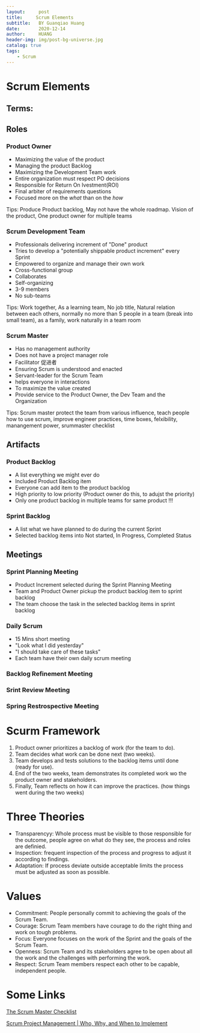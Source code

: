 ```yaml
---
layout:     post
title:     Scrum Elements
subtitle:   BY Guanqiao Huang
date:       2020-12-14
author:     HUANG
header-img: img/post-bg-universe.jpg
catalog: true
tags:
    - Scrum
---
```

# Scrum Elements
## Terms:

## Roles
### Product Owner
- Maximizing the value of the product
- Managing the product Backlog
- Maximizing the Development Team work
- Entire organization must respect PO decisions
- Responsible for Return On Ivestment(ROI)
- Final arbiter of requirements questions
- Focused more on the *what* than on the *how*

Tips: Produce Product backlog, May not have the whole roadmap. Vision of the product, One product owner for multiple teams

### Scrum Development Team
- Professionals delivering increment of "Done" product
- Tries to develop a "potentially shippable product increment" every Sprint
- Empowered to organize and manage their own work
- Cross-functional group
- Collaborates
- Self-organizing
- 3-9 members
- No sub-teams

Tips: Work together, As a learning team, No job title, Natural relation between each others, normally no more than 5 people in a team (break into small team), as a family, work naturally in a team room

### Scrum Master
- Has no management authority
- Does not have a project manager role
- Facilitator 促进者
- Ensuring Scrum is understood and enacted
- Servant-leader for the Scrum Team 
- helps everyone in interactions
- To maximize the value created
- Provide service to the Product Owner, the Dev Team and the Organization

Tips: Scrum master protect the team from various influence, teach people how to use scrum, improve engineer practices, time boxes, felxibility, manangement power, srummaster checklist

## Artifacts
### Product Backlog
- A list everything we might ever do
- Included Product Backlog item
- Everyone can add item to the product backlog
- High priority to low priority (Product owner do this, to adujst the priority)
- Only one product backlog in multiple teams for same product !!!

### Sprint Backlog
- A list what we have planned to do during the current Sprint
- Selected backlog items into Not started, In Progress, Completed Status

## Meetings
### Sprint Planning Meeting
- Product Increment selected during the Sprint Planning Meeting
- Team and Product Owner pickup the product backlog item to sprint backlog
- The team choose the task in the selected backlog items in sprint backlog

### Daily Scrum
- 15 Mins short meeting
- "Look what I did yesterday"
- "I should take care of these tasks"
- Each team have their own daily scrum meeting

### Backlog Refinement Meeting

### Srint Review Meeting

### Spring Restrospective Meeting

# Scurm Framework
1. Product owner prioritizes a backlog of work (for the team to do).
2. Team decides what work can be done next (two weeks).
3. Team develops and tests solutions to the backlog items until done (ready for use).
4. End of the two weeks, team demonstrates its completed work wo the product owner and stakeholders.
5. Finally, Team reflects on how it can improve the practices. (how things went during the two weeks)

# Three Theories
- Transparencyy: Whole process must be visible to those responsible for the outcome, people agree on what do they see, the process and roles are definied.
- Inspection: frequent inspection of the process and progress to adjust it according to findings.
- Adaptation: If process deviate outside acceptable limits the process must be adjusted as soon as possible.

# Values
- Commitment: People personally commit to achieving the goals of the Scrum Team.
- Courage: Scrum Team members have courage to do the right thing and work on tough problems.
- Focus: Everyone focuses on the work of the Sprint and the goals of the Scrum Team.
- Openness: Scrum Team and its stakeholders agree to be open about all the work and the challenges with performing the work.
- Respect: Scrum Team members respect each other to be capable, independent people.

# Some Links
[The Scrum Master Checklist](https://scrummasterchecklist.org/)

[Scrum Project Management | Who, Why, and When to Implement](https://careeremployer.com/project-management/scrum-project-management/#what-is-scrum-project-management)